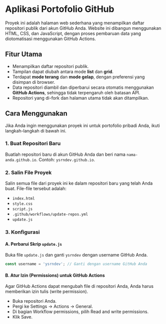# Aplikasi Portofolio GitHub

Proyek ini adalah halaman web sederhana yang menampilkan daftar repositori publik dari akun GitHub Anda. Website ini dibangun menggunakan HTML, CSS, dan JavaScript, dengan proses pembaruan data yang diotomatisasi menggunakan GitHub Actions.

## Fitur Utama

-   Menampilkan daftar repositori publik.
-   Tampilan dapat diubah antara mode **list** dan **grid**.
-   Terdapat **mode terang** dan **mode gelap**, dengan preferensi yang disimpan di browser.
-   Data repositori diambil dan diperbarui secara otomatis menggunakan **GitHub Actions**, sehingga tidak terpengaruh oleh batasan API.
-   Repositori yang di-fork dan halaman utama tidak akan ditampilkan.

## Cara Menggunakan

Jika Anda ingin menggunakan proyek ini untuk portofolio pribadi Anda, ikuti langkah-langkah di bawah ini.

### 1. Buat Repositori Baru

Buatlah repositori baru di akun GitHub Anda dan beri nama `nama-anda.github.io`. Contoh: `ysrndev.github.io`.

### 2. Salin File Proyek

Salin semua file dari proyek ini ke dalam repositori baru yang telah Anda buat. File-file tersebut adalah:
-   `index.html`
-   `style.css`
-   `script.js`
-   `.github/workflows/update-repos.yml`
-   `update.js`

### 3. Konfigurasi

#### A. Perbarui Skrip `update.js`
Buka file `update.js` dan ganti `ysrndev` dengan username GitHub Anda.
```javascript
const username = 'ysrndev'; // Ganti dengan username GitHub Anda
````

#### B. Atur Izin (Permissions) untuk GitHub Actions
Agar GitHub Actions dapat mengubah file di repositori Anda, Anda harus memberikan izin tulis (write permission).

-  Buka repositori Anda.
-  Pergi ke Settings -> Actions -> General.
-  Di bagian Workflow permissions, pilih Read and write permissions.
-  Klik Save.
